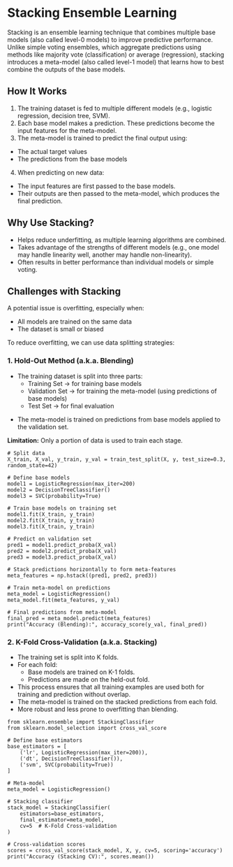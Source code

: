 # Stacking Ensemble Learning

Stacking is an ensemble learning technique that combines multiple base models (also called level-0 models) to improve predictive performance. Unlike simple voting ensembles, which aggregate predictions using methods like majority vote (classification) or average (regression), stacking introduces a meta-model (also called level-1 model) that learns how to best combine the outputs of the base models.

## How It Works
1. The training dataset is fed to multiple different models (e.g., logistic regression, decision tree, SVM).
2. Each base model makes a prediction. These predictions become the input features for the meta-model.
3. The meta-model is trained to predict the final output using:
- The actual target values
- The predictions from the base models
4. When predicting on new data:
- The input features are first passed to the base models.
- Their outputs are then passed to the meta-model, which produces the final prediction.

## Why Use Stacking?
- Helps reduce underfitting, as multiple learning algorithms are combined.
- Takes advantage of the strengths of different models (e.g., one model may handle linearity well, another may handle non-linearity).
- Often results in better performance than individual models or simple voting.

## Challenges with Stacking
A potential issue is overfitting, especially when:
- All models are trained on the same data
- The dataset is small or biased

To reduce overfitting, we can use data splitting strategies:

### 1. Hold-Out Method (a.k.a. Blending)
- The training dataset is split into three parts:
  - Training Set → for training base models
  - Validation Set → for training the meta-model (using predictions of base models)
  - Test Set → for final evaluation
* The meta-model is trained on predictions from base models applied to the validation set.

**Limitation:** Only a portion of data is used to train each stage.

```
# Split data
X_train, X_val, y_train, y_val = train_test_split(X, y, test_size=0.3, random_state=42)

# Define base models
model1 = LogisticRegression(max_iter=200)
model2 = DecisionTreeClassifier()
model3 = SVC(probability=True)

# Train base models on training set
model1.fit(X_train, y_train)
model2.fit(X_train, y_train)
model3.fit(X_train, y_train)

# Predict on validation set
pred1 = model1.predict_proba(X_val)
pred2 = model2.predict_proba(X_val)
pred3 = model3.predict_proba(X_val)

# Stack predictions horizontally to form meta-features
meta_features = np.hstack((pred1, pred2, pred3))

# Train meta-model on predictions
meta_model = LogisticRegression()
meta_model.fit(meta_features, y_val)

# Final predictions from meta-model
final_pred = meta_model.predict(meta_features)
print("Accuracy (Blending):", accuracy_score(y_val, final_pred))
```

### 2. K-Fold Cross-Validation (a.k.a. Stacking)
- The training set is split into K folds.
- For each fold:
  - Base models are trained on K-1 folds.
  - Predictions are made on the held-out fold.
- This process ensures that all training examples are used both for training and prediction without overlap.
- The meta-model is trained on the stacked predictions from each fold.
- More robust and less prone to overfitting than blending.

```
from sklearn.ensemble import StackingClassifier
from sklearn.model_selection import cross_val_score

# Define base estimators
base_estimators = [
    ('lr', LogisticRegression(max_iter=200)),
    ('dt', DecisionTreeClassifier()),
    ('svm', SVC(probability=True))
]

# Meta-model
meta_model = LogisticRegression()

# Stacking classifier
stack_model = StackingClassifier(
    estimators=base_estimators,
    final_estimator=meta_model,
    cv=5  # K-Fold Cross-validation
)

# Cross-validation scores
scores = cross_val_score(stack_model, X, y, cv=5, scoring='accuracy')
print("Accuracy (Stacking CV):", scores.mean())
```
